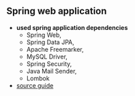## Spring web application
- **used spring application dependencies**
  - Spring Web,
  - Spring Data JPA,
  - Apache Freemarker,
  - MySQL Driver,
  - Spring Security,
  - Java Mail Sender,
  - Lombok 
- [source guide](https://www.youtube.com/watch?v=7qvwtlnxVH8&list=PLMN3dELi3-VdVo8NGOYqaOLC2alq6ZmSh&index=1)
